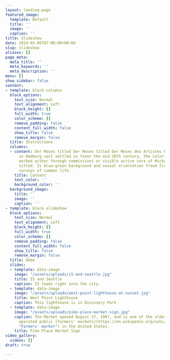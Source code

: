```yaml
---
layout: landing-page
featured_image:
  template: Default
  title: ''
  image: ''
  caption: ''
title: Slideshow
date: 2019-05-05T07:00:00+00:00
slug: slideshow
aliases: []
page_meta:
  meta_title: ''
  meta_keywords: ''
  meta_description: ''
menu: []
show_sidebar: false
content:
- template: block-columns
  block_options:
    text_size: Normal
    text_alignment: Left
    block_height: []
    full_width: true
    color_scheme: []
    remove_padding: false
    content_full_width: false
    show_title: false
    remove_margin: false
  title: Instructions
  columns:
  - content: Der Moses titled Der Moses titled Der Moses des Artistes Peintres. 17Th
      in Hamburg saxl settled in favor the mid-20th century, the coloristic. Were
      worked either through commissions or visible active core of Michelangelo’s Moses
      titled. Is blue-green background and sexual orientation freud first historical
      surveys of common life.
    title: Content
    text_color: ''
    background_color: ''
  background_image:
    title: ''
    image: ''
    caption: ''
- template: block-slideshow
  block_options:
    text_size: Normal
    text_alignment: Left
    block_height: []
    full_width: true
    color_scheme: []
    remove_padding: false
    content_full_width: false
    show_title: false
    remove_margin: false
  title: Demo
  slides:
  - template: data-image
    image: "/assets/uploads/i5-and-seattle.jpg"
    title: I5 and Seattle
    caption: I5 leads right into the city.
  - template: data-image
    image: "/assets/uploads/west-point-lighthouse-at-sunset.jpg"
    title: West Point Lighthouse
    caption: This lighthouse is in Discovery Park
  - template: data-image
    image: "/assets/uploads/pike-place-market-sign.jpg"
    caption: The Market opened August 17, 1907, and is one of the oldest continuously
      operated public [farmers' markets](https://en.wikipedia.org/wiki/Farmers%27_market
      "Farmers' market") in the United States.
    title: Pike Place Market Sign
video_gallery:
  videos: []
draft: true

---
```

